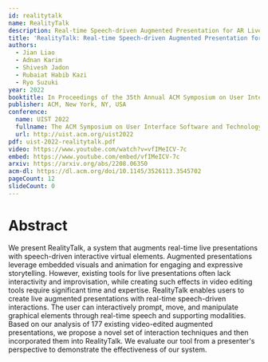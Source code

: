 ```yaml
---
id: realitytalk
name: RealityTalk
description: Real-time Speech-driven Augmented Presentation for AR Live Storytelling
title: 'RealityTalk: Real-time Speech-driven Augmented Presentation for AR Live Storytelling'
authors:
  - Jian Liao
  - Adnan Karim
  - Shivesh Jadon
  - Rubaiat Habib Kazi
  - Ryo Suzuki
year: 2022
booktitle: In Proceedings of the 35th Annual ACM Symposium on User Interface Software and Technology (UIST '22)
publisher: ACM, New York, NY, USA
conference:
  name: UIST 2022
  fullname: The ACM Symposium on User Interface Software and Technology (UIST 2022)
  url: http://uist.acm.org/uist2022
pdf: uist-2022-realitytalk.pdf
video: https://www.youtube.com/watch?v=vfIMeICV-7c
embed: https://www.youtube.com/embed/vfIMeICV-7c
arxiv: https://arxiv.org/abs/2208.06350
acm-dl: https://dl.acm.org/doi/10.1145/3526113.3545702
pageCount: 12
slideCount: 0
---
```


# Abstract

We present RealityTalk, a system that augments real-time live presentations with speech-driven interactive virtual elements. Augmented presentations leverage embedded visuals and animation for engaging and expressive storytelling. However, existing tools for live presentations often lack interactivity and improvisation, while creating such effects in video editing tools require significant time and expertise. RealityTalk enables users to create live augmented presentations with real-time speech-driven interactions. The user can interactively prompt, move, and manipulate graphical elements through real-time speech and supporting modalities. Based on our analysis of 177 existing video-edited augmented presentations, we propose a novel set of interaction techniques and then incorporated them into RealityTalk. We evaluate our tool from a presenter's perspective to demonstrate the effectiveness of our system.
